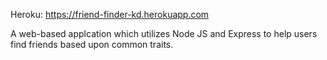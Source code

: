 Heroku: https://friend-finder-kd.herokuapp.com

A web-based applcation which utilizes Node JS and Express to help users find friends based upon common traits.
